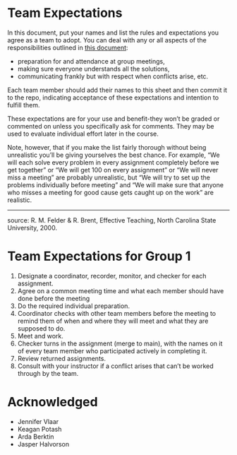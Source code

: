 # Team Expectations

In this document, put your names and list the rules and expectations you agree as a team to adopt. You can deal with any or all aspects of the responsibilities outlined in [this document](teampolicies.pdf):

- preparation for and attendance at group meetings, 
- making sure everyone understands all the solutions, 
- communicating frankly but with respect when conflicts arise, etc. 
 
Each team member should add their names to this sheet and then commit it to the repo, indicating acceptance of these expectations and intention to fulfill them. 

These expectations are for your use and benefit-they won’t be graded or commented on unless you specifically ask for comments. They may be used to evaluate individual effort later in the course.

Note, however, that if you make the list fairly thorough without being unrealistic you’ll be giving yourselves the best chance. For example, “We will each solve every problem in every assignment completely before we get together” or “We will get 100 on every assignment” or “We will never miss a meeting” are probably unrealistic, but “We will try to set up the problems individually before meeting” and “We will make sure that anyone who misses a meeting for good cause gets caught up on the work” are realistic.

----
source: R. M. Felder & R. Brent, Effective Teaching, North Carolina State University, 2000.

# Team Expectations for Group 1

1. Designate a coordinator, recorder, monitor, and checker for each assignment. 
2. Agree on a common meeting time and what each member should have done before the meeting
3. Do the required individual preparation.
4. Coordinator checks with other team members before the meeting to remind them of when and where they
will meet and what they are supposed to do.
5. Meet and work.
6. Checker turns in the assignment (merge to main), with the names on it of every team member who participated actively in
completing it.
7. Review returned assignments.
8. Consult with your instructor if a conflict arises that can’t be worked through by the team.

# Acknowledged

* Jennifer Vlaar
* Keagan Potash
* Arda Berktin
* Jasper Halvorson
